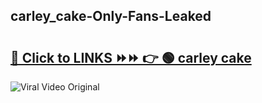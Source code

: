 
 ## carley_cake-Only-Fans-Leaked

# <h2><a href="https://clipsfans.com/carley_cake&ref=git">🔗 Click to LINKS ⏩⏩ 👉 🟢 carley cake </a></h2>

<a href="https://clipsfans.com/carley_cake&ref=git" rel="nofollow" data-target="animated-image.originalLink"><img src="https://i.ibb.co.com/xMMVF88/686577567.gif" alt="Viral Video Original" style="max-width: 100%; display: inline-block;" data-target="animated-image.originalImage"></a>
